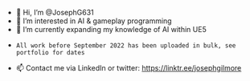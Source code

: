 - 👋 Hi, I’m @JosephG631
- 👀 I’m interested in  AI & gameplay programming 
- 🌱 I’m currently expanding my knowledge of AI within UE5
-     All work before September 2022 has been uploaded in bulk, see portfolio for dates
- 📫 Contact me via LinkedIn or twitter: https://linktr.ee/josephgilmore

<!---
JosephG631/JosephG631 is a ✨ special ✨ repository because its `README.md` (this file) appears on your GitHub profile.
You can click the Preview link to take a look at your changes.
--->
